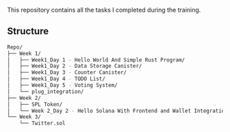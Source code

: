 This repository contains all the tasks I completed during the training.

## Structure
```bash
Repo/
├── Week 1/
│   ├── Week1_Day 1 - Hello World And Simple Rust Program/
│   ├── Week1_Day 2 - Data Storage Canister/
│   ├── Week1_Day 3 - Counter Canister/
│   ├── Week1_Day 4 - TODO List/
│   ├── Week1_Day 5 - Voting System/
│   └── plug_integration/
├── Week 2/
│   ├── SPL Token/
│   └── Week 2_Day 2 - Hello Solana With Frontend and Wallet Integration/
└── Week 3/
    └── Twitter.sol

```
